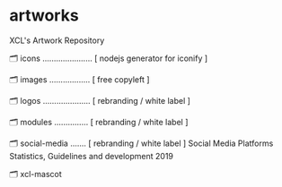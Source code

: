# artworks
XCL's Artwork Repository

🗂 icons ...................... [ nodejs generator for iconify ]

🗂 images .................. [ free copyleft ]

🗂 logos ..................... [ rebranding / white label ]

🗂 modules ............... [ rebranding / white label ]

🗂 social-media ....... [ rebranding / white label ]
Social Media Platforms Statistics, Guidelines and development 2019

🗂 xcl-mascot
